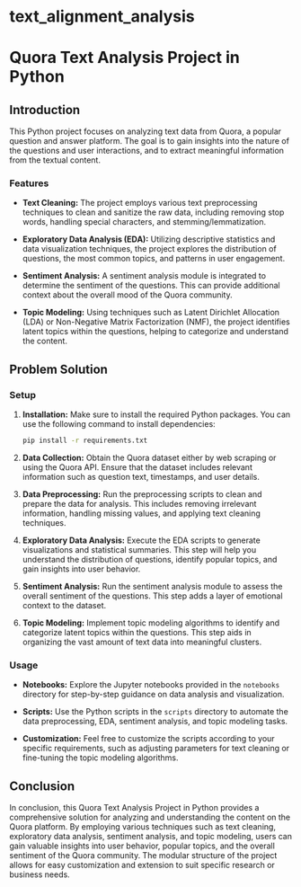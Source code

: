 # text_alignment_analysis

# Quora Text Analysis Project in Python

## Introduction

This Python project focuses on analyzing text data from Quora, a popular question and answer platform. The goal is to gain insights into the nature of the questions and user interactions, and to extract meaningful information from the textual content.

### Features
- **Text Cleaning:** The project employs various text preprocessing techniques to clean and sanitize the raw data, including removing stop words, handling special characters, and stemming/lemmatization.

- **Exploratory Data Analysis (EDA):** Utilizing descriptive statistics and data visualization techniques, the project explores the distribution of questions, the most common topics, and patterns in user engagement.

- **Sentiment Analysis:** A sentiment analysis module is integrated to determine the sentiment of the questions. This can provide additional context about the overall mood of the Quora community.

- **Topic Modeling:** Using techniques such as Latent Dirichlet Allocation (LDA) or Non-Negative Matrix Factorization (NMF), the project identifies latent topics within the questions, helping to categorize and understand the content.

## Problem Solution

### Setup
1. **Installation:** Make sure to install the required Python packages. You can use the following command to install dependencies:
    ```bash
    pip install -r requirements.txt
    ```

2. **Data Collection:** Obtain the Quora dataset either by web scraping or using the Quora API. Ensure that the dataset includes relevant information such as question text, timestamps, and user details.

3. **Data Preprocessing:** Run the preprocessing scripts to clean and prepare the data for analysis. This includes removing irrelevant information, handling missing values, and applying text cleaning techniques.

4. **Exploratory Data Analysis:** Execute the EDA scripts to generate visualizations and statistical summaries. This step will help you understand the distribution of questions, identify popular topics, and gain insights into user behavior.

5. **Sentiment Analysis:** Run the sentiment analysis module to assess the overall sentiment of the questions. This step adds a layer of emotional context to the dataset.

6. **Topic Modeling:** Implement topic modeling algorithms to identify and categorize latent topics within the questions. This step aids in organizing the vast amount of text data into meaningful clusters.

### Usage
- **Notebooks:** Explore the Jupyter notebooks provided in the `notebooks` directory for step-by-step guidance on data analysis and visualization.

- **Scripts:** Use the Python scripts in the `scripts` directory to automate the data preprocessing, EDA, sentiment analysis, and topic modeling tasks.

- **Customization:** Feel free to customize the scripts according to your specific requirements, such as adjusting parameters for text cleaning or fine-tuning the topic modeling algorithms.

## Conclusion

In conclusion, this Quora Text Analysis Project in Python provides a comprehensive solution for analyzing and understanding the content on the Quora platform. By employing various techniques such as text cleaning, exploratory data analysis, sentiment analysis, and topic modeling, users can gain valuable insights into user behavior, popular topics, and the overall sentiment of the Quora community. The modular structure of the project allows for easy customization and extension to suit specific research or business needs.
